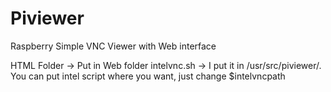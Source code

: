 # Piviewer
Raspberry Simple VNC Viewer with Web interface

HTML Folder -> Put in Web folder
intelvnc.sh -> I put it in /usr/src/piviewer/. 
You can put intel script where you want, just change $intelvncpath

